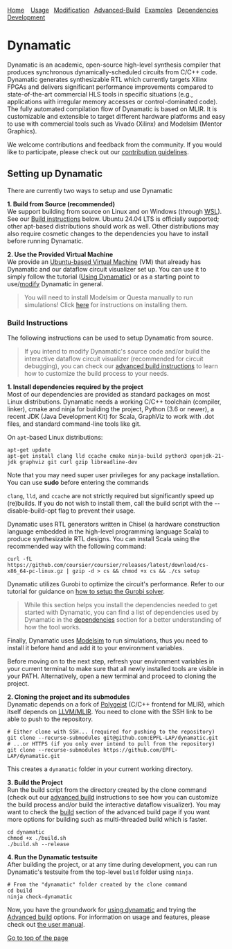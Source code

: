 [Home](README.md) <span>&ensp;</span> [Usage](docs/UserGuideTopics/Usage.md)<span>&ensp;</span> [Modification](docs/UserGuideTopics/AdvancedUsage.md)<span>&ensp;</span> [Advanced-Build](docs/UserGuideTopics/AdvancedBuild.md) <span>&ensp;</span>[Examples](docs/UserGuideTopics/Examples.md) <span>&ensp;</span>[Dependencies](docs/UserGuideTopics/Dependencies.md) <span>&ensp;</span>[Development](docs/UserGuideTopics/WorkInProgress.md)
# Dynamatic
Dynamatic is an academic, open-source high-level synthesis compiler that produces synchronous dynamically-scheduled circuits from C/C++ code. Dynamatic generates synthesizable RTL which currently targets Xilinx FPGAs and delivers significant performance improvements compared to state-of-the-art commercial HLS tools in specific situations (e.g., applications with irregular memory accesses or control-dominated code). The fully automated compilation flow of Dynamatic is based on MLIR. It is customizable and extensible to target different hardware platforms and easy to use with commercial tools such as Vivado (Xilinx) and Modelsim (Mentor Graphics).

We welcome contributions and feedback from the community. If you would like to participate, please check out our [contribution guidelines](docs/GettingStarted.md#contributing).

## Setting up Dynamatic

There are currently two ways to setup and use Dynamatic

**1. Build from Source (recommended)**  
We support building from source on Linux and on Windows (through [WSL](https://learn.microsoft.com/en-us/windows/wsl/install)). See our [Build instructions](#build-instructions) below. Ubuntu 24.04 LTS is officially supported; other apt-based distributions should work as well. Other distributions may also require cosmetic changes to the dependencies you have to install before running Dynamatic.

**2. Use the Provided Virtual Machine**  
We provide an [Ubuntu-based Virtual Machine](https://github.com/EPFL-LAP/dynamatic/blob/main/docs/VMSetup.md) (VM) that already has Dynamatic and our dataflow circuit visualizer set up. You can use it to simply follow the tutorial ([Using Dynamatic](docs/UserGuideTopics/usage.md)) or as a starting point to use/[modify](docs/UserGuideTopics/AdvancedUsage.md) Dynamatic in general.  
> You will need to install Modelsim or Questa manually to run simulations! Click [here]() for instructions on installing them.


### Build Instructions
The following instructions can be used to setup Dynamatic from source.  
>If you intend to modify Dynamatic's source code and/or build the interactive dataflow circuit visualizer (recommended for circuit debugging), you can check our [advanced build instructions](docs/UserGuideTopics/AdvancedBuild.md) to learn how to customize the build process to your needs.

**1. Install dependencies required by the project**  
Most of our dependencies are provided as standard packages on most Linux distributions. Dynamatic needs a working C/C++ toolchain (compiler, linker), cmake and ninja for building the project, Python (3.6 or newer), a recent JDK (Java Development Kit) for Scala, GraphViz to work with .dot files, and standard command-line tools like git.

On `apt`-based Linux distributions:
```
apt-get update
apt-get install clang lld ccache cmake ninja-build python3 openjdk-21-jdk graphviz git curl gzip libreadline-dev
```
Note that you may need super user privileges for any package installation. You can use **sudo** before entering the commands

`clang`, `lld`, and `ccache` are not strictly required but significantly speed up (re)builds. If you do not wish to install them, call the build script with the --disable-build-opt flag to prevent their usage.

Dynamatic uses RTL generators written in Chisel (a hardware construction language embedded in the high-level programming language Scala) to produce synthesizable RTL designs. You can install Scala using the recommended way with the following command:
```
curl -fL https://github.com/coursier/coursier/releases/latest/download/cs-x86_64-pc-linux.gz | gzip -d > cs && chmod +x cs && ./cs setup
```

Dynamatic utilizes Gurobi to optimize the circuit's performance. Refer to our tutorial for guidance on [how to setup the Gurobi solver](docs/UserGuideTopics/AdvancedBuild.md#1-gurobi).

>While this section helps you install the dependencies needed to get started with Dynamatic, you can find a list of dependencies used by Dynamatic in the [dependencies](docs/UserGuideTopics/Dependencies.md) section for a better understanding of how the tool works.

Finally, Dynamatic uses [Modelsim](hhttps://www.intel.com/content/www/us/en/software-kit/750666/modelsim-intel-fpgas-standard-edition-software-version-20-1-1.html) to run simulations, thus you need to install it before hand and add it to your environment variables.  

Before moving on to the next step, refresh your environment variables in your current terminal to make sure that all newly installed tools are visible in your PATH. Alternatively, open a new terminal and proceed to cloning the project.

**2. Cloning the project and its submodules**  
Dynamatic depends on a fork of [Polygeist](https://github.com/EPFL-LAP/Polygeist) (C/C++ frontend for MLIR), which itself depends on [LLVM/MLIR](https://github.com/llvm/llvm-project). You need to clone with the SSH link to be able to push to the repository.
```
# Either clone with SSH... (required for pushing to the repository)
git clone --recurse-submodules git@github.com:EPFL-LAP/dynamatic.git
# ...or HTTPS (if you only ever intend to pull from the repository)
git clone --recurse-submodules https://github.com/EPFL-LAP/dynamatic.git
```
This creates a `dynamatic` folder in your current working directory.

**3. Build the Project**  
Run the build script from the directory created by the clone command (check out our [advanced build](docs/UserGuideTopics/AdvancedBuild.md) instructions to see how you can customize the build process and/or build the interactive dataflow visualizer). You may want to check the [build](docs/UserGuideTopics/AdvancedBuild.md#3-building) section of the advanced build page if you want more options for building such as multi-threaded build which is faster.
```
cd dynamatic
chmod +x ./build.sh
./build.sh --release
```

**4. Run the Dynamatic testsuite**  
After building the project, or at any time during development, you can run Dynamatic's testsuite from the top-level ```build``` folder using ```ninja```.
```
# From the "dynamatic" folder created by the clone command
cd build
ninja check-dynamatic
```
Now, you have the groundwork for [using dynamatic](docs/UserGuideTopics/Usage.md) and trying the [Advanced build](docs/UserGuideTopics/AdvancedBuild.md) options.
For information on usage and features, please check out [the user manual](docs/UserManual.md).

[Go to top of the page](#setting-up-dynamatic)
